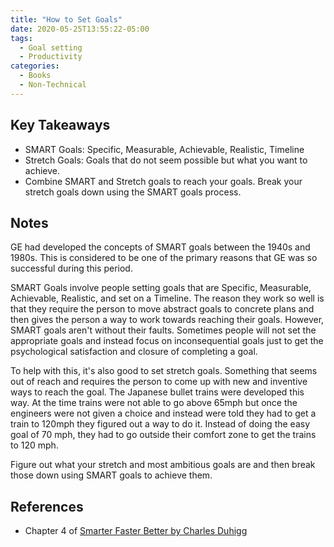 ```yaml
---
title: "How to Set Goals"
date: 2020-05-25T13:55:22-05:00
tags:
  - Goal setting
  - Productivity
categories:
  - Books
  - Non-Technical
---
```

## Key Takeaways

* SMART Goals: Specific, Measurable, Achievable, Realistic, Timeline
* Stretch Goals: Goals that do not seem possible but what you want to achieve.
* Combine SMART and Stretch goals to reach your goals. Break your stretch goals down using the SMART goals process.

## Notes

GE had developed the concepts of SMART goals between the 1940s and 1980s. This is considered to be one of the primary reasons that GE was so successful during this period.

SMART Goals involve people setting goals that are Specific, Measurable, Achievable, Realistic, and set on a Timeline. The reason they work so well is that they require the person to move abstract goals to concrete plans and then gives the person a way to work towards reaching their goals. However, SMART goals aren't without their faults. Sometimes people will not set the appropriate goals and instead focus on inconsequential goals just to get the psychological satisfaction and closure of completing a goal.

To help with this, it's also good to set stretch goals. Something that seems out of reach and requires the person to come up with new and inventive ways to reach the goal. The Japanese bullet trains were developed this way. At the time trains were not able to go above 65mph but once the engineers were not given a choice and instead were told they had to get a train to 120mph they figured out a way to do it. Instead of doing the easy goal of 70 mph, they had to go outside their comfort zone to get the trains to 120 mph.

Figure out what your stretch and most ambitious goals are and then break those down using SMART goals to achieve them.

## References

* Chapter 4 of [Smarter Faster Better by Charles Duhigg](https://www.goodreads.com/book/show/25733966-smarter-faster-better)
